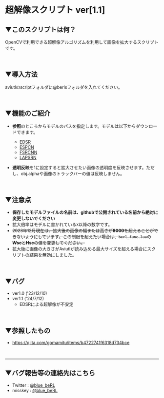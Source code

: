 # 超解像スクリプト ver[1.1]

## ▼このスクリプトは何？
OpenCVで利用できる超解像アルゴリズムを利用して画像を拡大するスクリプトです。

<br>

## ▼導入方法
aviutlのscriptフォルダに@berlsフォルダを入れてください。

<br>

## ▼機能のご紹介
- **参照**のところからモデルのパスを指定します。モデルは以下からダウンロードできます。
    - [EDSR](https://github.com/Saafke/EDSR_Tensorflow/tree/master/models)
    - [ESPCN](https://github.com/fannymonori/TF-ESPCN/tree/master/export)
    - [FSRCNN](https://github.com/Saafke/FSRCNN_Tensorflow/tree/master/models)
    - [LAPSRN](https://github.com/fannymonori/TF-LapSRN/tree/master/export)

- **透明反映**を1に設定すると拡大させたい画像の透明度を反映させます。ただし、obj.alphaや画像のトラックバーの値は反映しません。

<br>

## ▼注意点
- **保存したモデルファイルの名前は、githubで公開されている名前から絶対に変更しないでください**
- 拡大倍率はモデルに書かれている`X`以降の数字です。
- ~~2023年12月現在は、拡大後の画像の幅または高さが**8000**を超えることができないようにしています。この制限を超えたい場合は、`berl_func.lua`の**Wsc**と**Hsc**の値を変更してください。~~
- 拡大後に画像の大きさがAviutlが読み込める最大サイズを超える場合にスクリプトの結果を無効にしました。


<br>

## ▼バグ
- ver1.0 ('23/12/10)
- ver1.1 ('24/7/12)
    - EDSRによる超解像が不安定

<br>

## ▼参照したもの
- https://qiita.com/gomamitu/items/b4722741f6318d734bce

<br>

---
## ▼バグ報告等の連絡先はこちら
- Twitter : [@blue_beRL](https://twitter.com/blue_beRL)
- misskey : [@blue_beRL](https://misskey.io/@blue_beRL)